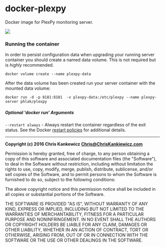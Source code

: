 docker-plexpy
=============

Docker image for PlexPy monitoring server.

[![](https://badge.imagelayers.io/phlak/plexpy:latest.svg)](https://imagelayers.io/?images=phlak/plexpy:latest 'Get your own badge on imagelayers.io')


### Running the container


In order to persist configuration data when upgrading your running server container you should
create a named data volume. This is not required but is _highly_ recommended.

    docker volume create --name plexpy-data

After the data volume has been created run your server container with the mounted data volume:

    docker run -d -p 8181:8181  -v plexpy-data:/etc/plexpy --name plexpy-server phlak/plexpy


##### Optional 'docker run' Arguments

`--restart always` - Always restart the container regardless of the exit status. See the Docker
                     [restart policies](https://goo.gl/OI87rA) for additional details.


-----

**Copyright (c) 2016 Chris Kankewicz <Chris@ChrisKankiewicz.com>**

Permission is hereby granted, free of charge, to any person obtaining a copy
of this software and associated documentation files (the "Software"), to deal
in the Software without restriction, including without limitation the rights
to use, copy, modify, merge, publish, distribute, sublicense, and/or sell
copies of the Software, and to permit persons to whom the Software is
furnished to do so, subject to the following conditions:

The above copyright notice and this permission notice shall be included in
all copies or substantial portions of the Software.

THE SOFTWARE IS PROVIDED "AS IS", WITHOUT WARRANTY OF ANY KIND, EXPRESS OR
IMPLIED, INCLUDING BUT NOT LIMITED TO THE WARRANTIES OF MERCHANTABILITY,
FITNESS FOR A PARTICULAR PURPOSE AND NONINFRINGEMENT. IN NO EVENT SHALL THE
AUTHORS OR COPYRIGHT HOLDERS BE LIABLE FOR ANY CLAIM, DAMAGES OR OTHER
LIABILITY, WHETHER IN AN ACTION OF CONTRACT, TORT OR OTHERWISE, ARISING FROM,
OUT OF OR IN CONNECTION WITH THE SOFTWARE OR THE USE OR OTHER DEALINGS IN
THE SOFTWARE.

